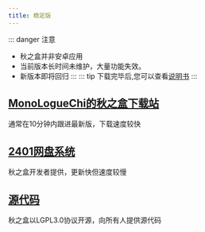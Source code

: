 ```yaml
---
title: 稳定版
---
```

::: danger 注意
* 秋之盒并非安卓应用
* 当前版本长时间未维护，大量功能失效。
* 新版本即将回归
:::
::: tip
下载完毕后,您可以查看[说明书](/guide)
:::
## [MonoLogueChi的秋之盒下载站](https://atmb.sm9.top/AutumnBox/%E4%B8%BB%E7%A8%8B%E5%BA%8F/)
通常在10分钟内跟进最新版，下载速度较快
 
## [2401网盘系统](https://pan.zsh2401.top/index.php?share/folder&user=1&sid=EzNkCr8i)
秋之盒开发者提供，更新快但速度较慢  

## [源代码](https://github.com/zsh2401/AutumnBox/archive/master.zip)
秋之盒以LGPL3.0协议开源，向所有人提供源代码   